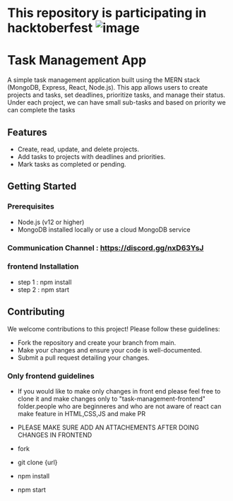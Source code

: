 # This repository is participating in hacktoberfest ![image](https://github.com/user-attachments/assets/c666630c-1de4-471d-b7c5-7f273f3d11b8)


# Task Management App
A simple task management application built using the MERN stack (MongoDB, Express, React, Node.js). This app allows users to create projects and tasks, set deadlines, prioritize tasks, and manage their status. Under each project, we can have small sub-tasks and based on priority we can complete the tasks

## Features

- Create, read, update, and delete projects.
- Add tasks to projects with deadlines and priorities.
- Mark tasks as completed or pending.

## Getting Started

### Prerequisites

- Node.js (v12 or higher)
- MongoDB installed locally or use a cloud MongoDB service

### Communication Channel : https://discord.gg/nxD63YsJ

### frontend Installation
- step 1 : npm install
- step 2 : npm start

## Contributing
We welcome contributions to this project! Please follow these guidelines:
- Fork the repository and create your branch from main.
- Make your changes and ensure your code is well-documented.
- Submit a pull request detailing your changes.

 ### Only frontend guidelines
   - If you would like to make only changes in front end please feel free to clone it and make changes only to "task-management-frontend" folder.people who are beginneres and who are not aware of react can make feature in HTML,CSS,JS and make PR
   - PLEASE MAKE SURE ADD AN ATTACHEMENTS AFTER DOING CHANGES IN FRONTEND

   - fork
   - git clone {url}
   - npm install
   - npm start


 
